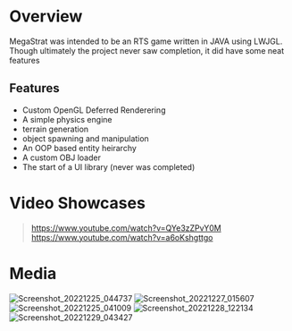 # Overview
MegaStrat was intended to be an RTS game written in JAVA using LWJGL. Though ultimately the project never saw completion, it did have some neat features

## Features
* Custom OpenGL Deferred Renderering
* A simple physics engine
* terrain generation
* object spawning and manipulation
* An OOP based entity heirarchy
* A custom OBJ loader
* The start of a UI library (never was completed)

# Video Showcases
> https://www.youtube.com/watch?v=QYe3zZPvY0M
> https://www.youtube.com/watch?v=a6oKshgttgo

# Media
![Screenshot_20221225_044737](https://github.com/user-attachments/assets/3afd278d-bca0-46dc-af77-29a3cec8fe62)
![Screenshot_20221227_015607](https://github.com/user-attachments/assets/f93ce09a-dfcc-43c5-b8ce-33f74149aa77)
![Screenshot_20221225_041009](https://github.com/user-attachments/assets/ee5c53eb-4168-42c5-9cee-cdede4740dcc)
![Screenshot_20221228_122134](https://github.com/user-attachments/assets/86591f3a-6f70-4c1b-b179-fe0c5cd97998)
![Screenshot_20221229_043427](https://github.com/user-attachments/assets/8376144c-0fa2-4044-bee2-97799bce8a84)
